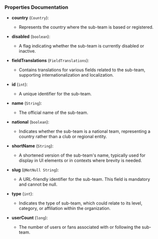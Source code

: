 ### Properties Documentation

- **country** (`Country`):
    - Represents the country where the sub-team is based or registered.

- **disabled** (`boolean`):
    - A flag indicating whether the sub-team is currently disabled or inactive.

- **fieldTranslations** (`FieldTranslations`):
    - Contains translations for various fields related to the sub-team, supporting internationalization and localization.

- **id** (`int`):
    - A unique identifier for the sub-team.

- **name** (`String`):
    - The official name of the sub-team.

- **national** (`boolean`):
    - Indicates whether the sub-team is a national team, representing a country rather than a club or regional entity.

- **shortName** (`String`):
    - A shortened version of the sub-team's name, typically used for display in UI elements or in contexts where brevity is needed.

- **slug** (`@NotNull String`):
    - A URL-friendly identifier for the sub-team. This field is mandatory and cannot be null.

- **type** (`int`):
    - Indicates the type of sub-team, which could relate to its level, category, or affiliation within the organization.

- **userCount** (`long`):
    - The number of users or fans associated with or following the sub-team.